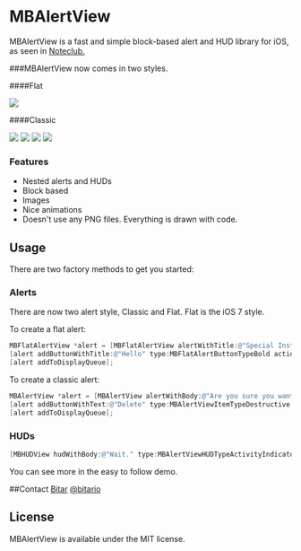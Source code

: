  MBAlertView
===================

MBAlertView is a fast and simple block-based alert and HUD library for iOS, as seen in [Noteclub.](https://itunes.apple.com/us/app/noteclub/id647643196?mt=8)

###MBAlertView now comes in two styles. 

####Flat

[![](http://i.imgur.com/oaZkvrD.png)](http://i.imgur.com/oaZkvrD.png)

####Classic

[![](http://i.imgur.com/3s3eJ.png)](http://i.imgur.com/3s3eJ.png)
[![](http://i.imgur.com/7CbbT.png)](http://i.imgur.com/7CbbT.png) 
[![](http://i.imgur.com/lq53u.png)](http://i.imgur.com/lq53u.png)
[![](http://i.imgur.com/Aqfnr.png)](http://i.imgur.com/Aqfnr.png)

### Features
<ul>
	<li>Nested alerts and HUDs</li>
	<li>Block based</li>
	<li>Images</li>
	<li>Nice animations</li>
	<li>Doesn't use any PNG files. Everything is drawn with code.</li>
</ul>

## Usage

There are two factory methods to get you started:

### Alerts

There are now two alert style, Classic and Flat. Flat is the iOS 7 style.

To create a flat alert:

``` objective-c
MBFlatAlertView *alert = [MBFlatAlertView alertWithTitle:@"Special Instructions" detailText:@"Are you sure?" cancelTitle:@"Cancel" cancelBlock:nil];
[alert addButtonWithTitle:@"Hello" type:MBFlatAlertButtonTypeBold action:^{}];
[alert addToDisplayQueue];
```

To create a classic alert:

``` objective-c
MBAlertView *alert = [MBAlertView alertWithBody:@"Are you sure you want to delete this note? You cannot undo this." cancelTitle:@"Cancel" cancelBlock:nil];
[alert addButtonWithText:@"Delete" type:MBAlertViewItemTypeDestructive block:^{}];
[alert addToDisplayQueue];
```

### HUDs
``` objective-c
[MBHUDView hudWithBody:@"Wait." type:MBAlertViewHUDTypeActivityIndicator hidesAfter:4.0 show:YES];
```

You can see more in the easy to follow demo.

##Contact
[Bitar](http://www.bitar.io/paragraphs/) [@bitario](https://twitter.com/bitario)

## License
MBAlertView is available under the MIT license.